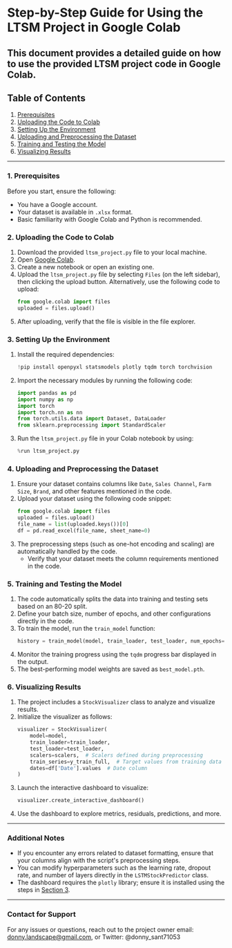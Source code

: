 # Step-by-Step Guide for Using the LTSM Project in Google Colab

This document provides a detailed guide on how to use the provided LTSM project code in Google Colab.
---

## Table of Contents
1. [Prerequisites](#prerequisites)
2. [Uploading the Code to Colab](#uploading-the-code-to-colab)
3. [Setting Up the Environment](#setting-up-the-environment)
4. [Uploading and Preprocessing the Dataset](#uploading-and-preprocessing-the-dataset)
5. [Training and Testing the Model](#training-and-testing-the-model)
6. [Visualizing Results](#visualizing-results)

---

### 1. Prerequisites

Before you start, ensure the following:
- You have a Google account.
- Your dataset is available in `.xlsx` format.
- Basic familiarity with Google Colab and Python is recommended.

### 2. Uploading the Code to Colab

1. Download the provided `ltsm_project.py` file to your local machine.
2. Open [Google Colab](https://colab.research.google.com/).
3. Create a new notebook or open an existing one.
4. Upload the `ltsm_project.py` file by selecting `Files` (on the left sidebar), then clicking the upload button. Alternatively, use the following code to upload:
   ```python
   from google.colab import files
   uploaded = files.upload()
   ```
5. After uploading, verify that the file is visible in the file explorer.

### 3. Setting Up the Environment

1. Install the required dependencies:
   ```python
   !pip install openpyxl statsmodels plotly tqdm torch torchvision
   ```
2. Import the necessary modules by running the following code:
   ```python
   import pandas as pd
   import numpy as np
   import torch
   import torch.nn as nn
   from torch.utils.data import Dataset, DataLoader
   from sklearn.preprocessing import StandardScaler
   ```
3. Run the `ltsm_project.py` file in your Colab notebook by using:
   ```python
   %run ltsm_project.py
   ```

### 4. Uploading and Preprocessing the Dataset

1. Ensure your dataset contains columns like `Date`, `Sales Channel`, `Farm Size`, `Brand`, and other features mentioned in the code.
2. Upload your dataset using the following code snippet:
   ```python
   from google.colab import files
   uploaded = files.upload()
   file_name = list(uploaded.keys())[0]
   df = pd.read_excel(file_name, sheet_name=0)
   ```
3. The preprocessing steps (such as one-hot encoding and scaling) are automatically handled by the code.
   - Verify that your dataset meets the column requirements mentioned in the code.

### 5. Training and Testing the Model

1. The code automatically splits the data into training and testing sets based on an 80-20 split.
2. Define your batch size, number of epochs, and other configurations directly in the code.
3. To train the model, run the `train_model` function:
   ```python
   history = train_model(model, train_loader, test_loader, num_epochs=200)
   ```
4. Monitor the training progress using the `tqdm` progress bar displayed in the output.
5. The best-performing model weights are saved as `best_model.pth`.

### 6. Visualizing Results

1. The project includes a `StockVisualizer` class to analyze and visualize results.
2. Initialize the visualizer as follows:
   ```python
   visualizer = StockVisualizer(
       model=model,
       train_loader=train_loader,
       test_loader=test_loader,
       scalers=scalers,  # Scalers defined during preprocessing
       train_series=y_train_full,  # Target values from training data
       dates=df['Date'].values  # Date column
   )
   ```
3. Launch the interactive dashboard to visualize:
   ```python
   visualizer.create_interactive_dashboard()
   ```
4. Use the dashboard to explore metrics, residuals, predictions, and more.

---

### Additional Notes

- If you encounter any errors related to dataset formatting, ensure that your columns align with the script's preprocessing steps.
- You can modify hyperparameters such as the learning rate, dropout rate, and number of layers directly in the `LSTMStockPredictor` class.
- The dashboard requires the `plotly` library; ensure it is installed using the steps in [Section 3](#setting-up-the-environment).

---

### Contact for Support
For any issues or questions, reach out to the project owner email: donny.landscape@gmail.com, or Twitter: @donny_sant71053


